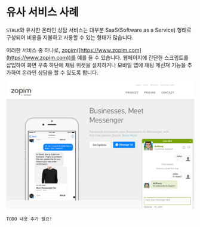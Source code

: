 유사 서비스 사례
======================

`STALK`와 유사한 온라인 상담 서비스는 대부분 SaaS(Software as a Service) 형태로 구성되어 비용을 지불하고 사용할 수 있는 형태가 많습니다.

이러한 서비스 중 하나로, [zopim](https://www.zopim.com)([https://www.zopim.com](https://www.zopim.com))를 예를 들 수 있습니다.
웹페이지에 간단한 스크립트를 삽입하여 화면 우측 하단에 채팅 위젯을 설치하거나 모바일 앱에 채팅 메신져 기능을 추가하여 온라인 상담을 할 수 있도록 합니다.

![zopim - Talk to your customers in real-time](images/screen_zopim.png)

```
TODO 내용 추가 필요!
```
